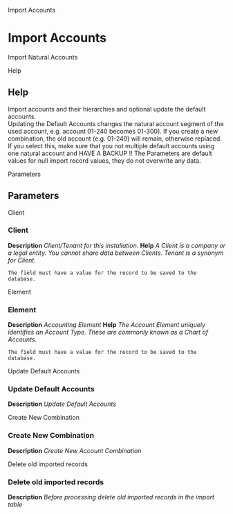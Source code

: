 
Import Accounts
# Import Accounts


Import Natural Accounts

Help
## Help

Import accounts and their hierarchies and optional update the default accounts.  
Updating the Default Accounts changes the natural account segment of the used account, e.g. account 01-240 becomes 01-300).  If you create a new combination, the old account (e.g. 01-240) will remain, otherwise replaced.
If you select this, make sure that you not multiple default accounts using one natural account and HAVE A BACKUP !!
The Parameters are default values for null import record values, they do not overwrite any data.

Parameters
## Parameters


Client
### Client

**Description**
 *Client/Tenant for this installation.*
**Help**
 *A Client is a company or a legal entity. You cannot share data between Clients. Tenant is a synonym for Client.*

```
The field must have a value for the record to be saved to the database.
```
Element
### Element

**Description**
 *Accounting Element*
**Help**
 *The Account Element uniquely identifies an Account Type.  These are commonly known as a Chart of Accounts.*

```
The field must have a value for the record to be saved to the database.
```
Update Default Accounts
### Update Default Accounts

**Description**
 *Update Default Accounts*

Create New Combination
### Create New Combination

**Description**
 *Create New Account Combination*

Delete old imported records
### Delete old imported records

**Description**
 *Before processing delete old imported records in the import table*
